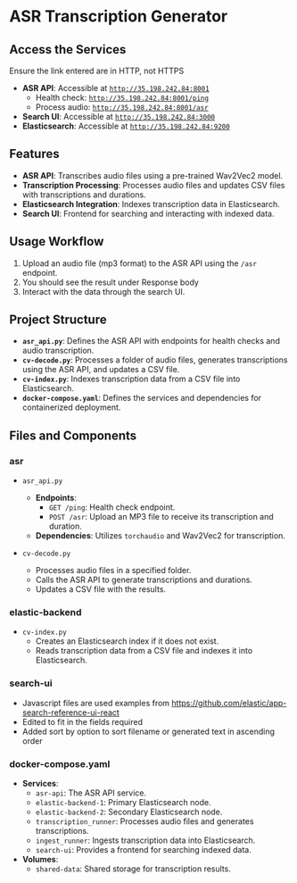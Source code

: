 # ASR Transcription Generator 

## Access the Services
Ensure the link entered are in HTTP, not HTTPS
- **ASR API**: Accessible at [`http://35.198.242.84:8001`](http://35.198.242.84:8001/docs)
  - Health check: [`http://35.198.242.84:8001/ping`](http://35.198.242.84:8001/ping)
  - Process audio: [`http://35.198.242.84:8001/asr`](http://35.198.242.84:8001/asr)
- **Search UI**: Accessible at [`http://35.198.242.84:3000`](http://35.198.242.84:3000)
- **Elasticsearch**: Accessible at [`http://35.198.242.84:9200`](http://35.198.242.84:9200)


## Features
- **ASR API**: Transcribes audio files using a pre-trained Wav2Vec2 model.
- **Transcription Processing**: Processes audio files and updates CSV files with transcriptions and durations.
- **Elasticsearch Integration**: Indexes transcription data in Elasticsearch.
- **Search UI**: Frontend for searching and interacting with indexed data.

## Usage Workflow
1. Upload an audio file (mp3 format) to the ASR API using the `/asr` endpoint.
2. You should see the result under Response body
3. Interact with the data through the search UI.

## Project Structure
- **`asr_api.py`**: Defines the ASR API with endpoints for health checks and audio transcription.
- **`cv-decode.py`**: Processes a folder of audio files, generates transcriptions using the ASR API, and updates a CSV file.
- **`cv-index.py`**: Indexes transcription data from a CSV file into Elasticsearch.
- **`docker-compose.yaml`**: Defines the services and dependencies for containerized deployment.

## Files and Components

### asr
- `asr_api.py`
  - **Endpoints**:
    - `GET /ping`: Health check endpoint.
    - `POST /asr`: Upload an MP3 file to receive its transcription and duration.
  - **Dependencies**: Utilizes `torchaudio` and Wav2Vec2 for transcription.

 - `cv-decode.py`
   - Processes audio files in a specified folder.
   - Calls the ASR API to generate transcriptions and durations.
   - Updates a CSV file with the results.

### elastic-backend
 - `cv-index.py`
   - Creates an Elasticsearch index if it does not exist.
   - Reads transcription data from a CSV file and indexes it into Elasticsearch.

### search-ui
 - Javascript files are used examples from https://github.com/elastic/app-search-reference-ui-react
 - Edited to fit in the fields required
 - Added sort by option to sort filename or generated text in ascending order

### docker-compose.yaml
- **Services**:
  - `asr-api`: The ASR API service.
  - `elastic-backend-1`: Primary Elasticsearch node.
  - `elastic-backend-2`: Secondary Elasticsearch node.
  - `transcription_runner`: Processes audio files and generates transcriptions.
  - `ingest_runner`: Ingests transcription data into Elasticsearch.
  - `search-ui`: Provides a frontend for searching indexed data.
- **Volumes**:
  - `shared-data`: Shared storage for transcription results.

    